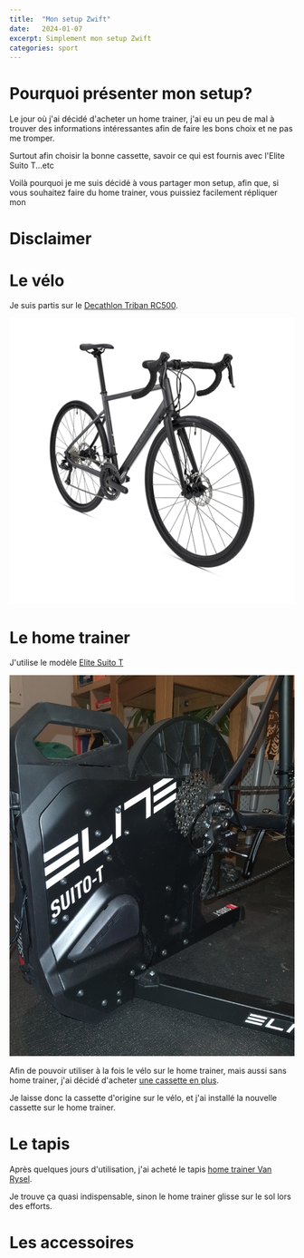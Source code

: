 ```yaml
---
title:  "Mon setup Zwift"
date:   2024-01-07
excerpt: Simplement mon setup Zwift
categories: sport
---
```


# Pourquoi présenter mon setup?

Le jour où j'ai décidé d'acheter un home trainer, j'ai eu un peu de mal à trouver
des informations intéressantes afin de faire les bons choix et ne pas me tromper.

Surtout afin choisir la bonne cassette, savoir ce qui est fournis avec l'Elite Suito T...etc

Voilà pourquoi je me suis décidé à vous partager mon setup, afin que, si vous souhaitez faire du
home trainer, vous puissiez facilement répliquer mon 

# Disclaimer

# Le vélo

Je suis partis sur le [Decathlon Triban RC500](https://www.decathlon.fr/p/velo-route-cyclotouriste-triban-rc500-sora-prowheel-gris/_/R-p-344718?mc=8789435&c=gris).

![vélo](/assets/zwift-setup-velo.jpg)

# Le home trainer

J'utilise le modèle [Elite Suito T](https://www.decathlon.fr/p/home-trainer-interactif-elite-suito-t/_/R-p-X8794627)

![vélo](/assets/zwift-setup-suito.jpg)

Afin de pouvoir utiliser à la fois le vélo sur le home trainer, mais aussi sans home trainer,
j'ai décidé d'acheter [une cassette en plus](https://www.decathlon.fr/p/cassette-velo-9-vitesses-11x32/_/R-p-13540?mc=8298767).

Je laisse donc la cassette d'origine sur le vélo, et j'ai installé la nouvelle cassette sur
le home trainer.

# Le tapis

Après quelques jours d'utilisation, j'ai acheté le tapis [home trainer Van Rysel](https://www.decathlon.fr/p/tapis-home-trainer-flanders/_/R-p-329739?mc=8610591).

Je trouve ça quasi indispensable, sinon le home trainer glisse sur le sol lors des efforts.  

# Les accessoires
